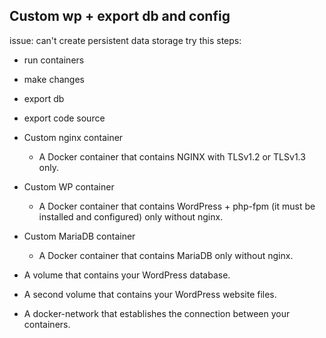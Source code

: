 ## Custom wp + export db and config
issue: can't create persistent data storage 
try this steps:
- run containers
- make changes
- export db
- export code source









- Custom nginx container
  - A Docker container that contains NGINX with TLSv1.2 or TLSv1.3 only.
- Custom WP container
  - A Docker container that contains WordPress + php-fpm (it must be installed and configured) only without nginx.
- Custom MariaDB container
  - A Docker container that contains MariaDB only without nginx.
- A volume that contains your WordPress database.
- A second volume that contains your WordPress website files.
- A docker-network that establishes the connection between your containers.
